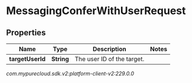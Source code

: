 # MessagingConferWithUserRequest


## Properties

| Name | Type | Description | Notes |
| ------------ | ------------- | ------------- | ------------- |
| **targetUserId** | **String** | The user ID of the target. |  |




_com.mypurecloud.sdk.v2:platform-client-v2:229.0.0_
